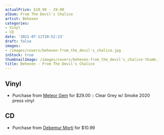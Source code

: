 ```yaml
---
actualPrice: $10.99 - 29.00
album: From The Devil's Chalice
artist: Behexen
categories:
- Vinyl
- CD
date: '2021-07-11T20:52:23'
draft: false
images:
- /images/covers/behexen-from_the_devil's_chalice.jpg
inStock: true
thumbnailImage: /images/covers/behexen-from_the_devil's_chalice-thumb.jpg
title: Behexen - From The Devil's Chalice
---
```


## Vinyl
* Purchase from [Meteor Gem](https://meteor-gem.com/products/behexen-from-the-devils-chalice) for $29.00 :: Clear Grey w/ Smoke 2020 press vinyl
## CD
* Purchase from [Debemur Morti](https://debemurmorti.aisamerch.com/item/93673) for $10.99
